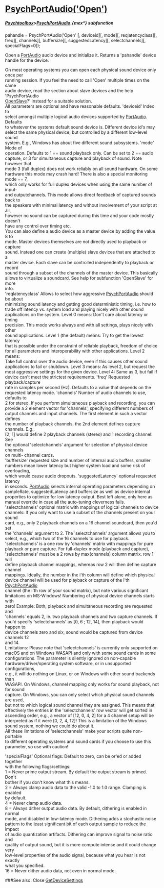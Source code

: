 # [PsychPortAudio('Open')](PsychPortAudio-Open) 
##### [Psychtoolbox](Psychtoolbox)>[PsychPortAudio](PsychPortAudio).{mex*} subfunction

pahandle = PsychPortAudio('Open' [, deviceid][, mode][, reqlatencyclass][, freq][, channels][, buffersize][, suggestedLatency][, selectchannels][, specialFlags=0]);

Open a [PortAudio](PortAudio) audio device and initialize it. Returns a 'pahandle' device  
handle for the device.  
  
On most operating systems you can open each physical sound device only once per  
running session. If you feel the need to call 'Open' multiple times on the same  
audio device, read the section about slave devices and the help 'PsychPortAudio  
[OpenSlave](OpenSlave)?' instead for a suitable solution.  
All parameters are optional and have reasonable defaults. 'deviceid' Index to  
select amongst multiple logical audio devices supported by [PortAudio](PortAudio). Defaults  
to whatever the systems default sound device is. Different device id's may  
select the same physical device, but controlled by a different low-level sound  
system. E.g., Windows has about five different sound subsystems. 'mode' Mode of  
operation. Defaults to 1 == sound playback only. Can be set to 2 == audio  
capture, or 3 for simultaneous capture and playback of sound. Note however that  
mode 3 (full duplex) does not work reliably on all sound hardware. On some  
hardware this mode may crash hard! There is also a special monitoring mode == 7,  
which only works for full duplex devices when using the same number of input-  
and outputchannels. This mode allows direct feedback of captured sounds back to  
the speakers with minimal latency and without involvement of your script at all,  
however no sound can be captured during this time and your code mostly doesn't  
have any control over timing etc.   
You can also define a audio device as a master device by adding the value 8 to  
mode. Master devices themselves are not directly used to playback or capture  
sound. Instead one can create (multiple) slave devices that are attached to a  
master device. Each slave can be controlled independently to playback or record  
sound through a subset of the channels of the master device. This basically  
allows to virtualize a soundcard. See help for subfunction 'OpenSlave' for more  
info.  
'reqlatencyclass' Allows to select how aggressive [PsychPortAudio](PsychPortAudio) should be about  
minimizing sound latency and getting good deterministic timing, i.e. how to  
trade off latency vs. system load and playing nicely with other sound  
applications on the system. Level 0 means: Don't care about latency or timing  
precision. This mode works always and with all settings, plays nicely with other  
sound applications. Level 1 (the default) means: Try to get the lowest latency  
that is possible under the constraint of reliable playback, freedom of choice  
for all parameters and interoperability with other applications. Level 2 means:  
Take full control over the audio device, even if this causes other sound  
applications to fail or shutdown. Level 3 means: As level 2, but request the  
most aggressive settings for the given device. Level 4: Same as 3, but fail if  
device can't meet the strictest requirements. 'freq' Requested playback/capture  
rate in samples per second (Hz). Defaults to a value that depends on the  
requested latency mode. 'channels' Number of audio channels to use, defaults to  
2 for stereo. If you perform simultaneous playback and recording, you can  
provide a 2 element vector for 'channels', specifying different numbers of  
output channels and input channels. The first element in such a vector defines  
the number of playback channels, the 2nd element defines capture channels. E.g.,  
[2, 1] would define 2 playback channels (stereo) and 1 recording channel. See  
the optional 'selectchannels' argument for selection of physical device channels  
on multi- channel cards.  
'buffersize' requested size and number of internal audio buffers, smaller  
numbers mean lower latency but higher system load and some risk of overloading,  
which would cause audio dropouts. 'suggestedLatency' optional requested latency  
in seconds. [PortAudio](PortAudio) selects internal operating parameters depending on  
sampleRate, suggestedLatency and buffersize as well as device internal  
properties to optimize for low latency output. Best left alone, only here as  
manual override in case all the auto-tuning cleverness fails.  
'selectchannels' optional matrix with mappings of logical channels to device  
channels: If you only want to use a subset of the channels present on your sound  
card, e.g., only 2 playback channels on a 16 channel soundcard, then you'd set  
the 'channels' argument to 2. The 'selectchannels' argument allows you to  
select, e.g.,  which two of the 16 channels to use for playback.  
'selectchannels' is a one row by 'channels' matrix with mappings for pure  
playback or pure capture. For full-duplex mode (playback and capture),  
'selectchannels' must be a 2 rows by max(channels) column matrix. row 1 will  
define playback channel mappings, whereas row 2 will then define capture channel  
mappings. Ideally, the number in the i'th column will define which physical  
device channel will be used for playback or capture of the i'th [PsychPortAudio](PsychPortAudio)  
channel (the i'th row of your sound matrix), but note various significant  
limitations on MS-Windows! Numbering of physical device channels starts with  
zero! Example: Both, playback and simultaneous recording are requested and  
'channels' equals 2, ie. two playback channels and two capture channels. If  
you'd specify 'selectchannels' as [0, 6 ; 12, 14], then playback would happen to  
device channels zero and six, sound would be captured from device channels 12  
and 14.  
Limitations: Please note that 'selectchannels' is currently only supported on  
macOS and on Windows WASAPI and only with some sound cards in some  
configurations. The parameter is silently ignored on non-capable  
hardware/driver/operating system software, or in unsupported configurations,  
e.g., it will do nothing on Linux, or on Windows with other sound backends than  
WASAPI. On Windows, channel mapping only works for sound playback, not for sound  
capture. On Windows, you can only select which physical sound channels are used,  
but not to which logical sound channel they are assigned. This means that  
effectively the entries in the 'selectchannels' row vector will get sorted in  
ascending order, e.g., a vector of [12, 0, 4, 2] for a 4 channel setup will be  
interpreted as if it were [0, 2, 4, 12]! This is a limitation of the Windows  
sound system, nothing we could do about it.  
All these limitations of 'selectchannels' make your scripts quite non-portable  
to different operating systems and sound cards if you choose to use this  
parameter, so use with caution!  
  
'specialFlags' Optional flags: Default to zero, can be or'ed or added together  
with the following flags/settings:  
1 = Never prime output stream. By default the output stream is primed. Don't  
bother if you don't know what this means.  
2 = Always clamp audio data to the valid -1.0 to 1.0 range. Clamping is enabled  
by default.  
4 = Never clamp audio data.  
8 = Always dither output audio data. By default, dithering is enabled in normal  
mode, and disabled in low-latency mode. Dithering adds a stochastic noise  
pattern to the least significant bit of each output sample to reduce the impact  
of audio quantization artifacts. Dithering can improve signal to noise ratio and  
quality of output sound, but it is more compute intense and it could change very  
low-level properties of the audio signal, because what you hear is not exactly  
what you specified.  
16 = Never dither audio data, not even in normal mode.  
  
  


###See also:
Close [GetDeviceSettings](PsychPortAudio-GetDeviceSettings) 
